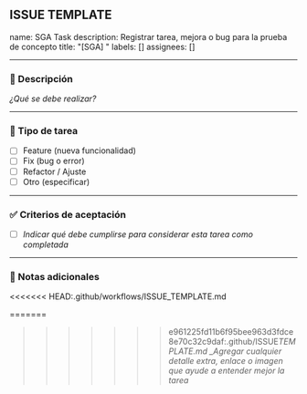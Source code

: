 ## ISSUE TEMPLATE

name: SGA Task
description: Registrar tarea, mejora o bug para la prueba de concepto
title: "[SGA] "
labels: []
assignees: []

---

### 📝 Descripción

_¿Qué se debe realizar?_

---

### 🚩 Tipo de tarea

- [ ] Feature (nueva funcionalidad)
- [ ] Fix (bug o error)
- [ ] Refactor / Ajuste
- [ ] Otro (especificar)

---

### ✅ Criterios de aceptación

- [ ] _Indicar qué debe cumplirse para considerar esta tarea como completada_

---

### 📎 Notas adicionales

<<<<<<< HEAD:.github/workflows/ISSUE_TEMPLATE.md

=======

> > > > > > > e961225fd11b6f95bee963d3fdce8e70c32c9daf:.github/ISSUE*TEMPLATE.md
> > > > > > > \_Agregar cualquier detalle extra, enlace o imagen que ayude a entender mejor la tarea*
